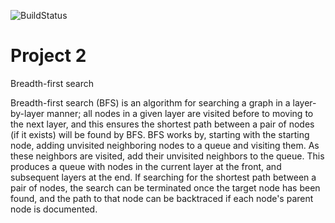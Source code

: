 ![BuildStatus](https://github.com/shirondru/Project2/workflows/Project2/badge.svg?event=push)

# Project 2
Breadth-first search

Breadth-first search (BFS) is an algorithm for searching a graph in a layer-by-layer manner; all nodes in a given layer are visited before to moving to the next layer, and this ensures the shortest path between a pair of nodes (if it exists) will be found by BFS. BFS works by, starting with the starting node, adding unvisited neighboring nodes to a queue and visiting them. As these neighbors are visited, add their unvisited neighbors to the queue. This produces a queue with nodes in the current layer at the front, and subsequent layers at the end. If searching for the shortest path between a pair of nodes, the search can be terminated once the target node has been found, and the path to that node can be backtraced if each node's parent node is documented.